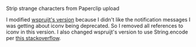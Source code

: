 Strip strange characters from Paperclip upload

I modified [wspruijt's version](https://github.com/wspruijt/paperclip-strip-strange-characters) because I didn't like the notification messages I was getting about iconv being deprecated. So I removed all references to iconv in this version. I also changed wspruijt's version to use String.encode per [this stackoverflow](http://stackoverflow.com/questions/7870636/equivalent-of-iconv-convutf-8-ignore-in-ruby-1-9-x/7870859#7870859).
